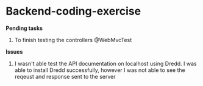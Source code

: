 # Backend-coding-exercise

**Pending tasks** 
<ol type="1">
  <li>
        To finish testing the controllers @WebMvcTest
  </li>
 </ol>


**Issues**

<ol type="1">
  <li>
       I wasn't able test the API documentation on localhost using 
        Dredd. I was able to install Dredd successfully, however I was not able to see the reqeust and response sent to the server
  </li>
  </li>
</ol>
 
   

